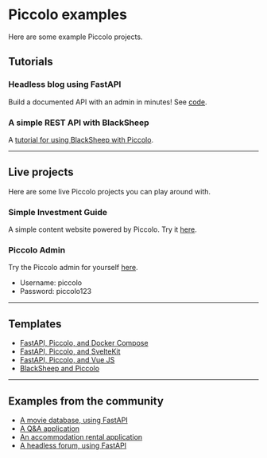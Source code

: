 # Piccolo examples

Here are some example Piccolo projects.

## Tutorials

### Headless blog using FastAPI

Build a documented API with an admin in minutes! See [code](./headless_blog_fastapi).

### A simple REST API with BlackSheep

A [tutorial for using BlackSheep with Piccolo](https://carlosmv.hashnode.dev/a-simple-rest-api-with-blacksheep-and-piccolo-orm-or-python).

---

## Live projects

Here are some live Piccolo projects you can play around with.

### Simple Investment Guide

A simple content website powered by Piccolo. Try it [here](http://simpleinvestmentguide.com/).

### Piccolo Admin

Try the Piccolo admin for yourself [here](https://demo1.piccolo-orm.com/#/).

 * Username: piccolo
 * Password: piccolo123

---

## Templates

 * [FastAPI, Piccolo, and Docker Compose](https://github.com/AliSayyah/FastAPI-Piccolo-Template)
 * [FastAPI, Piccolo, and SvelteKit](https://github.com/heliumbrain/fastapi-piccolo)
 * [FastAPI, Piccolo, and Vue JS](https://github.com/sinisaos/piccolo-vue-starter)
 * [BlackSheep and Piccolo](https://github.com/sinisaos/blacksheep-piccolo)

---

## Examples from the community

 * [A movie database, using FastAPI](https://github.com/piccolo-orm/pymdb)
 * [A Q&A application](https://github.com/sinisaos/starlette-piccolo-orm)
 * [An accommodation rental application](https://github.com/sinisaos/starlette-piccolo-rental)
 * [A headless forum, using FastAPI](https://github.com/sinisaos/headless-forum-fastapi)
